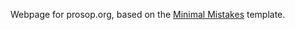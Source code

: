 Webpage for prosop.org, based on the [Minimal Mistakes](https://mmistakes.github.io/minimal-mistakes/) template.